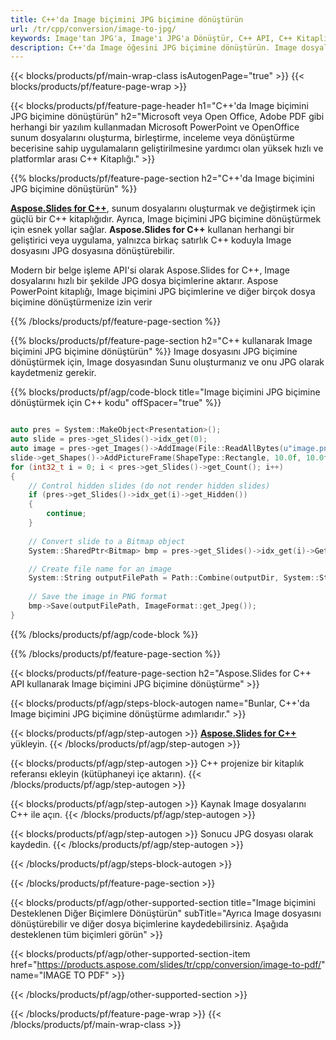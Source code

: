 ```yaml
---
title: C++'da Image biçimini JPG biçimine dönüştürün
url: /tr/cpp/conversion/image-to-jpg/
keywords: Image'tan JPG'a, Image'ı JPG'a Dönüştür, C++ API, C++ Kitaplığı, Image, JPG
description: C++'da Image öğesini JPG biçimine dönüştürün. Image dosyalarını JPG dosyalarına dönüştürmek için C++ kitaplık API'sini kullanın
---
```


{{< blocks/products/pf/main-wrap-class isAutogenPage="true" >}}
{{< blocks/products/pf/feature-page-wrap >}}

{{< blocks/products/pf/feature-page-header h1="C++'da Image biçimini JPG biçimine dönüştürün" h2="Microsoft veya Open Office, Adobe PDF gibi herhangi bir yazılım kullanmadan Microsoft PowerPoint ve OpenOffice sunum dosyalarını oluşturma, birleştirme, inceleme veya dönüştürme becerisine sahip uygulamaların geliştirilmesine yardımcı olan yüksek hızlı ve platformlar arası C++ Kitaplığı." >}}

{{% blocks/products/pf/feature-page-section h2="C++'da Image biçimini JPG biçimine dönüştürün" %}}

[**Aspose.Slides for C++**](https://products.aspose.com/slides/tr/cpp/), sunum dosyalarını oluşturmak ve değiştirmek için güçlü bir C++ kitaplığıdır. Ayrıca, Image biçimini JPG biçimine dönüştürmek için esnek yollar sağlar. **Aspose.Slides for C++** kullanan herhangi bir geliştirici veya uygulama, yalnızca birkaç satırlık C++ koduyla Image dosyasını JPG dosyasına dönüştürebilir.

Modern bir belge işleme API'si olarak Aspose.Slides for C++, Image dosyalarını hızlı bir şekilde JPG dosya biçimlerine aktarır. Aspose PowerPoint kitaplığı, Image biçimini JPG biçimlerine ve diğer birçok dosya biçimine dönüştürmenize izin verir

{{% /blocks/products/pf/feature-page-section %}}

{{% blocks/products/pf/feature-page-section  h2="C++ kullanarak Image biçimini JPG biçimine dönüştürün" %}}
Image dosyasını JPG biçimine dönüştürmek için, Image dosyasından Sunu oluşturmanız ve onu JPG olarak kaydetmeniz gerekir.

{{% blocks/products/pf/agp/code-block title="Image biçimini JPG biçimine dönüştürmek için C++ kodu" offSpacer="true" %}}

```cpp

auto pres = System::MakeObject<Presentation>();
auto slide = pres->get_Slides()->idx_get(0);
auto image = pres->get_Images()->AddImage(File::ReadAllBytes(u"image.png"));
slide->get_Shapes()->AddPictureFrame(ShapeType::Rectangle, 10.0f, 10.0f, 100.0f, 100.0f, image);
for (int32_t i = 0; i < pres->get_Slides()->get_Count(); i++)
{
    // Control hidden slides (do not render hidden slides)
    if (pres->get_Slides()->idx_get(i)->get_Hidden())
    {
        continue;
    }
    
    // Convert slide to a Bitmap object
    System::SharedPtr<Bitmap> bmp = pres->get_Slides()->idx_get(i)->GetThumbnail(2.f, 2.f);

    // Create file name for an image
    System::String outputFilePath = Path::Combine(outputDir, System::String(u"Slide_") + i + u".jpg");
    
    // Save the image in PNG format
    bmp->Save(outputFilePath, ImageFormat::get_Jpeg());
}

```


{{% /blocks/products/pf/agp/code-block %}}

{{% /blocks/products/pf/feature-page-section %}}

{{< blocks/products/pf/feature-page-section  h2="Aspose.Slides for C++ API kullanarak Image biçimini JPG biçimine dönüştürme" >}}

{{< blocks/products/pf/agp/steps-block-autogen name="Bunlar, C++'da Image biçimini JPG biçimine dönüştürme adımlarıdır." >}}

{{< blocks/products/pf/agp/step-autogen >}}
[**Aspose.Slides for C++**](https://products.aspose.com/slides/tr/cpp/) yükleyin.
{{< /blocks/products/pf/agp/step-autogen >}}

{{< blocks/products/pf/agp/step-autogen >}}
C++ projenize bir kitaplık referansı ekleyin (kütüphaneyi içe aktarın).
{{< /blocks/products/pf/agp/step-autogen >}}

{{< blocks/products/pf/agp/step-autogen >}}
Kaynak Image dosyalarını C++ ile açın.
{{< /blocks/products/pf/agp/step-autogen >}}

{{< blocks/products/pf/agp/step-autogen >}}
Sonucu JPG dosyası olarak kaydedin.
{{< /blocks/products/pf/agp/step-autogen >}}

{{< /blocks/products/pf/agp/steps-block-autogen >}}

{{< /blocks/products/pf/feature-page-section >}}

{{< blocks/products/pf/agp/other-supported-section title="Image biçimini Desteklenen Diğer Biçimlere Dönüştürün" subTitle="Ayrıca Image dosyasını dönüştürebilir ve diğer dosya biçimlerine kaydedebilirsiniz. Aşağıda desteklenen tüm biçimleri görün" >}}

{{< blocks/products/pf/agp/other-supported-section-item href="https://products.aspose.com/slides/tr/cpp/conversion/image-to-pdf/" name="IMAGE TO PDF" >}}


{{< /blocks/products/pf/agp/other-supported-section >}}

{{< /blocks/products/pf/feature-page-wrap >}}
{{< /blocks/products/pf/main-wrap-class >}}